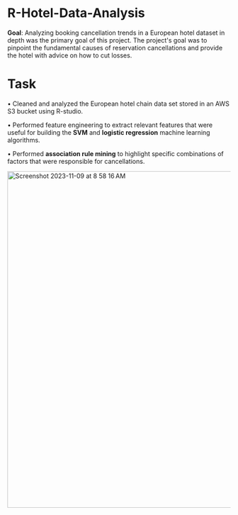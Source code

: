 # R-Hotel-Data-Analysis

**Goal**: Analyzing booking cancellation trends in a European hotel dataset in depth was the primary goal of this project.
The project's goal was to pinpoint the fundamental causes of reservation cancellations and provide the hotel with advice on how to cut losses.

# Task
•	Cleaned and analyzed the European hotel chain data set stored in an AWS S3 bucket using R-studio.

•	Performed feature engineering to extract relevant features that were useful for building the **SVM** and **logistic regression** machine learning algorithms.

•	Performed **association rule mining** to highlight specific combinations of factors that were responsible for cancellations.

<img width="759" alt="Screenshot 2023-11-09 at 8 58 16 AM" src="https://github.com/jasumonga17/R-Hotel-Data-Analysis/assets/76562774/52ca7c0c-924a-4591-b589-8941d96261de">

